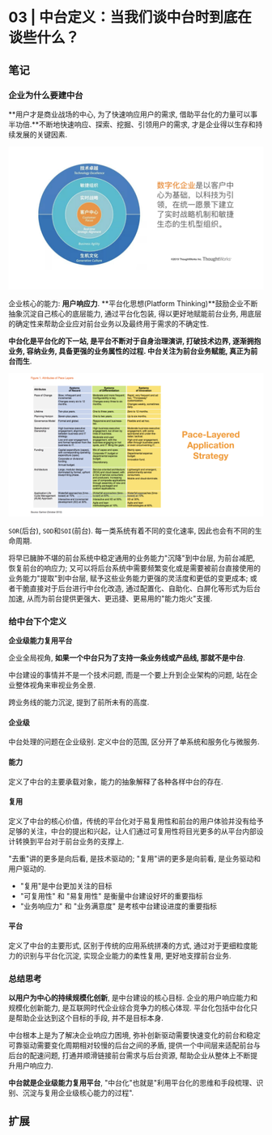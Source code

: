 # 03 | 中台定义：当我们谈中台时到底在谈些什么？

## 笔记

### 企业为什么要建中台

**用户才是商业战场的中心, 为了快速响应用户的需求, 借助平台化的力量可以事半功倍.**不断地快速响应、探索、挖掘、引领用户的需求, 才是企业得以生存和持续发展的关键因素.

![](./img/03_01.jpeg)

企业核心的能力: **用户响应力**. **平台化思想(Platform Thinking)**鼓励企业不断抽象沉淀自己核心的底层能力, 通过平台化包装, 得以更好地赋能前台业务, 用底层的确定性来帮助企业应对前台业务以及最终用于需求的不确定性.

**中台化是平台化的下一站, 是平台不断对于自身治理演讲, 打破技术边界, 逐渐拥抱业务, 容纳业务, 具备更强的业务属性的过程. 中台关注为前台业务赋能, 真正为前台而生**.

![](./img/03_02.jpeg)

`SOR`(后台), `SOD`和`SOI`(前台). 每一类系统有着不同的变化速率, 因此也会有不同的生命周期.

将早已臃肿不堪的前台系统中稳定通用的业务能力"沉降"到中台层, 为前台减肥, 恢复前台的响应力; 又可以将后台系统中需要频繁变化或是需要被前台直接使用的业务能力"提取"到中台层, 赋予这些业务能力更强的灵活度和更低的变更成本; 或者干脆直接对于后台进行中台化改造, 通过配置化、自助化、白屏化等形式为后台加速, 从而为前台提供更强大、更迅捷、更易用的"能力炮火"支援.

### 给中台下个定义

**企业级能力复用平台**

企业全局视角, **如果一个中台只为了支持一条业务线或产品线, 那就不是中台**.

中台建设的事情并不是一个技术问题, 而是一个要上升到企业架构的问题, 站在企业整体视角来审视业务全景.

跨业务线的能力沉淀, 提到了前所未有的高度.

#### 企业级

中台处理的问题在企业级别. 定义中台的范围, 区分开了单系统和服务化与微服务.

#### 能力

定义了中台的主要承载对象，能力的抽象解释了各种各样中台的存在.

#### 复用

定义了中台的核心价值，传统的平台化对于易复用性和前台的用户体验并没有给予足够的关注，中台的提出和兴起，让人们通过可复用性将目光更多的从平台内部设计转换到平台对于前台业务的支撑上.

"去重"讲的更多是向后看, 是技术驱动的; "复用"讲的更多是向前看, 是业务驱动和用户驱动的.

* "复用"是中台更加关注的目标
* "可复用性" 和 "易复用性" 是衡量中台建设好坏的重要指标
* "业务响应力" 和 "业务满意度" 是考核中台建设进度的重要指标

#### 平台

定义了中台的主要形式, 区别于传统的应用系统拼凑的方式, 通过对于更细粒度能力的识别与平台化沉淀, 实现企业能力的柔性复用, 更好地支撑前台业务.

### 总结思考

**以用户为中心的持续规模化创新**, 是中台建设的核心目标. 企业的用户响应能力和规模化创新能力, 是互联网时代企业综合竞争力的核心体现. 平台化包括中台化只是帮助企业达到这个目标的手段, 并不是目标本身.

中台根本上是为了解决企业响应力困境, 弥补创新驱动需要快速变化的前台和稳定可靠驱动需要变化周期相对较慢的后台之间的矛盾, 提供⼀个中间层来适配前台与后台的配速问题, 打通并顺滑链接前台需求与后台资源, 帮助企业从整体上不断提升用户响应力.

**中台就是企业级能力复用平台**, "中台化"也就是"利用平台化的思维和手段梳理、识别、沉淀与复用企业级核心能力的过程".

## 扩展